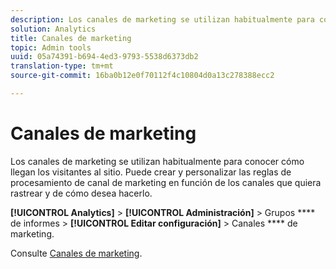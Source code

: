 ```yaml
---
description: Los canales de marketing se utilizan habitualmente para conocer cómo llegan los visitantes al sitio. Puede crear y personalizar las reglas de procesamiento de canal de marketing en función de los canales que quiera rastrear y de cómo desea hacerlo.
solution: Analytics
title: Canales de marketing
topic: Admin tools
uuid: 05a74391-b694-4ed3-9793-5538d6373db2
translation-type: tm+mt
source-git-commit: 16ba0b12e0f70112f4c10804d0a13c278388ecc2

---
```



# Canales de marketing

Los canales de marketing se utilizan habitualmente para conocer cómo llegan los visitantes al sitio. Puede crear y personalizar las reglas de procesamiento de canal de marketing en función de los canales que quiera rastrear y de cómo desea hacerlo.

**[!UICONTROL Analytics]** &gt; **[!UICONTROL Administración]** &gt; Grupos **** de informes &gt; **[!UICONTROL Editar configuración]** &gt; Canales **** de marketing.

Consulte [Canales de marketing](/help/components/c-marketing-channels/c-overview.md).
